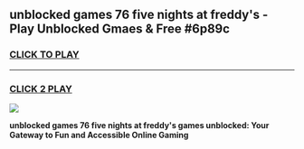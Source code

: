 
## unblocked games 76 five nights at freddy's - Play Unblocked Gmaes & Free #6p89c
<h3>
<a href="https://news.freeplayer.one?title=unblocked_games_76_five_nights_at_freddy's&ref=03M">CLICK TO PLAY</a></h3>
<hr>

<h3>
<a href="https://news.freeplayer.one?title=unblocked_games_76_five_nights_at_freddy's&ref=03M">CLICK 2 PLAY</a>
  
</h3>

<a href="https://news.freeplayer.one?title=unblocked_games_76_five_nights_at_freddy's&ref=03M"><img src="https://clearcache.store/games.png"></a>


**unblocked games 76 five nights at freddy's games unblocked: Your Gateway to Fun and Accessible Online Gaming**
